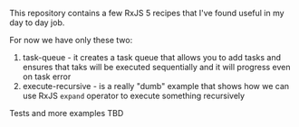 This repository contains a few RxJS 5 recipes that I've found useful in my day to day job.

For now we have only these two:

1. task-queue - it creates a task queue that allows you to add tasks and ensures that taks will be executed sequentially and it will progress even on task error
2. execute-recursive - is a really "dumb" example that shows how we can use RxJS ```expand``` operator to execute something recursively

Tests and more examples TBD
 